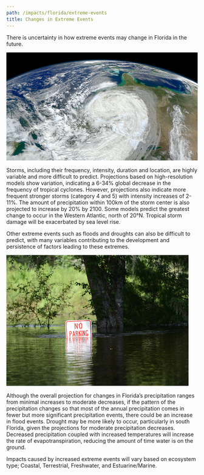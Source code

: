 ```yaml
---
path: /impacts/florida/extreme-events
title: Changes in Extreme Events
---
```


<content-header icon="extreme_events" title="Changes in Extreme Events"></content-header>

There is uncertainty in how extreme events may change in Florida in the future.

<!-- https://www.flickr.com/photos/gsfc/8145406407/ -->

![Hurricane Sandy](8145406407_297762ebcb_k.jpg 'Hurricane Sandy.  Photo: NASA.')

Storms, including their frequency, intensity, duration and location, are highly variable and more difficult to predict. Projections based on high-resolution models show variation, indicating a 6-34% global decrease in the frequency of tropical cyclones. However, projections also indicate more frequent stronger storms (category 4 and 5) with intensity increases of 2-11%. The amount of precipitation within 100km of the storm center is also projected to increase by 20% by 2100. Some models predict the greatest change to occur in the Western Atlantic, north of 20°N. Tropical storm damage will be exacerbated by sea level rise.

Other extreme events such as floods and droughts can also be difficult to predict, with many variables contributing to the development and persistence of factors leading to these extremes.

<div class="float-right thumbnail-medium">
<img src="river flooding Irma FWC Tim Donovan.jpg" alt="Photo: Tim Donovan, FWC." />
</div>

Although the overall projection for changes in Florida’s precipitation ranges from minimal increases to moderate decreases, if the pattern of the precipitation changes so that most of the annual precipitation comes in fewer but more significant precipitation events, there could be an increase in flood events. Drought may be more likely to occur, particularly in south Florida, given the projections for moderate precipitation decreases. Decreased precipitation coupled with increased temperatures will increase the rate of evapotranspiration, reducing the amount of time water is on the ground.

Impacts caused by increased extreme events will vary based on ecosystem type; Coastal, Terrestrial, Freshwater, and Estuarine/Marine.
